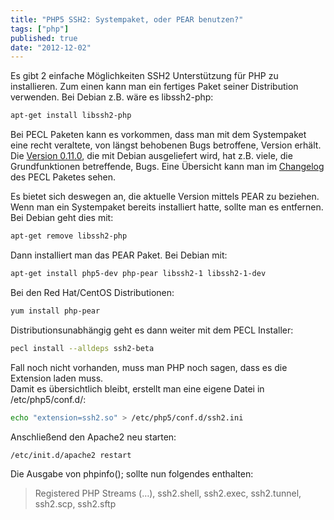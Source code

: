 ```yaml
---
title: "PHP5 SSH2: Systempaket, oder PEAR benutzen?"
tags: ["php"]
published: true
date: "2012-12-02"
---
```


Es gibt 2 einfache Möglichkeiten SSH2 Unterstützung für PHP zu installieren. Zum einen kann man ein fertiges Paket seiner Distribution verwenden. Bei Debian z.B. wäre es libssh2-php:

```bash
apt-get install libssh2-php
```

Bei PECL Paketen kann es vorkommen, dass man mit dem Systempaket eine recht veraltete, von längst behobenen Bugs betroffene, Version erhält.  
Die [Version 0.11.0](http://packages.debian.org/squeeze/libssh2-php), die mit Debian ausgeliefert wird, hat z.B. viele, die Grundfunktionen betreffende, Bugs. Eine Übersicht kann man im [Changelog](http://pecl.php.net/package-changelog.php?package=ssh2&release=0.12) des PECL Paketes sehen.

Es bietet sich deswegen an, die aktuelle Version mittels PEAR zu beziehen. Wenn man ein Systempaket bereits installiert hatte, sollte man es entfernen. Bei Debian geht dies mit:

```bash
apt-get remove libssh2-php
```

Dann installiert man das PEAR Paket. Bei Debian mit:

```bash
apt-get install php5-dev php-pear libssh2-1 libssh2-1-dev
```

Bei den Red Hat/CentOS Distributionen:

```bash
yum install php-pear
```

Distributionsunabhängig geht es dann weiter mit dem PECL Installer:

```bash
pecl install --alldeps ssh2-beta
```

Fall noch nicht vorhanden, muss man PHP noch sagen, dass es die Extension laden muss.  
Damit es übersichtlich bleibt, erstellt man eine eigene Datei in /etc/php5/conf.d/:

```bash
echo "extension=ssh2.so" > /etc/php5/conf.d/ssh2.ini
```

Anschließend den Apache2 neu starten:

```bash
/etc/init.d/apache2 restart
```

Die Ausgabe von phpinfo(); sollte nun folgendes enthalten:

> Registered PHP Streams (…), ssh2.shell, ssh2.exec, ssh2.tunnel, ssh2.scp, ssh2.sftp

